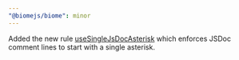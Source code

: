 ```yaml
---
"@biomejs/biome": minor
---
```


Added the new rule [useSingleJsDocAsterisk](https://biomejs.dev/linter/rules/use-single-js-doc-asterisk/) which enforces JSDoc comment lines to start with a single asterisk.
